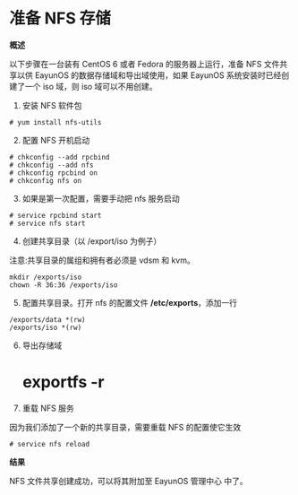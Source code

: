 # 准备 NFS 存储

**概述**

以下步骤在一台装有 CentOS 6 或者 Fedora 的服务器上运行，准备 NFS 文件共享以供 EayunOS 的数据存储域和导出域使用，如果 EayunOS 系统安装时已经创建了一个 iso 域，则 iso 域可以不用创建。

1. 安装 NFS 软件包

```
# yum install nfs-utils
```

2. 配置 NFS 开机启动

```
# chkconfig --add rpcbind
# chkconfig --add nfs
# chkconfig rpcbind on
# chkconfig nfs on
```

3. 如果是第一次配置，需要手动把 nfs 服务启动

```
# service rpcbind start    
# service nfs start
```

4. 创建共享目录（以 /export/iso 为例子）

注意:共享目录的属组和拥有者必须是 vdsm 和 kvm。

```
mkdir /exports/iso
chown -R 36:36 /exports/iso
```

5. 配置共享目录。打开 nfs 的配置文件  **/etc/exports**，添加一行

```
/exports/data *(rw)
/exports/iso *(rw)
```

6. 导出存储域

    # exportfs -r

7. 重载 NFS 服务

因为我们添加了一个新的共享目录，需要重载 NFS 的配置使它生效

    # service nfs reload


**结果**

NFS 文件共享创建成功，可以将其附加至 EayunOS 管理中心 中了。
